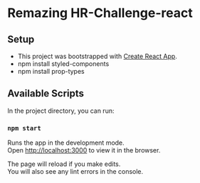 # Remazing HR-Challenge-react

## Setup
- This project was bootstrapped with [Create React App](https://github.com/facebook/create-react-app).
- npm install styled-components
- npm install prop-types

## Available Scripts

In the project directory, you can run:

### `npm start`

Runs the app in the development mode.\
Open [http://localhost:3000](http://localhost:3000) to view it in the browser.

The page will reload if you make edits.\
You will also see any lint errors in the console.